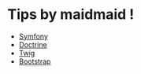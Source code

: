 # Tips by maidmaid !

- [Symfony](symfony.md)
- [Doctrine](doctrine.md)
- [Twig](twig.md)
- [Bootstrap](bootstrap.md)
